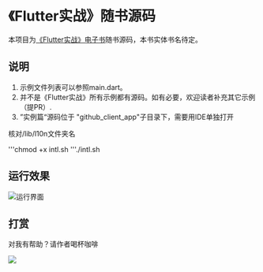 # 《Flutter实战》随书源码

本项目为[《Flutter实战》电子书](https://github.com/flutterchina/flutter-in-action)随书源码，本书实体书名待定。

## 说明

1. 示例文件列表可以参照main.dart。
2. 并不是《Flutter实战》所有示例都有源码。如有必要，欢迎读者补充其它示例（提PR）.
3. ”实例篇“源码位于 "github_client_app"子目录下，需要用IDE单独打开

核对/lib/l10n文件夹名

'''chmod +x intl.sh
'''./intl.sh

## 运行效果

![运行界面](home.png)

## 打赏

对我有帮助？请作者喝杯咖啡

![](https://cdn.jsdelivr.net/gh/flutterchina/flutter-in-action@1.0.3/docs/imgs/pay.jpeg)
